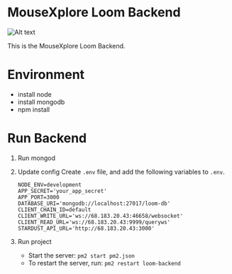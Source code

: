 # MouseXplore Loom Backend
![Alt text](/logo.png?raw=true "Logo")


This is the MouseXplore Loom Backend.


# Environment
* install node
* install mongodb
* npm install


# Run Backend

1. Run mongod

1. Update config
    Create `.env` file, and add the following variables to `.env`.
    ```
    NODE_ENV=development
    APP_SECRET='your_app_secret'
    APP_PORT=3000
    DATABASE_URI='mongodb://localhost:27017/loom-db'
    CLIENT_CHAIN_ID=default
    CLIENT_WRITE_URL='ws://68.183.20.43:46658/websocket'
    CLIENT_READ_URL='ws://68.183.20.43:9999/queryws'
    STARDUST_API_URL='http://68.183.20.43:3000'
    ```

1. Run project
    - Start the server:
    `pm2 start pm2.json`
    - To restart the server, run:
    `pm2 restart loom-backend`
